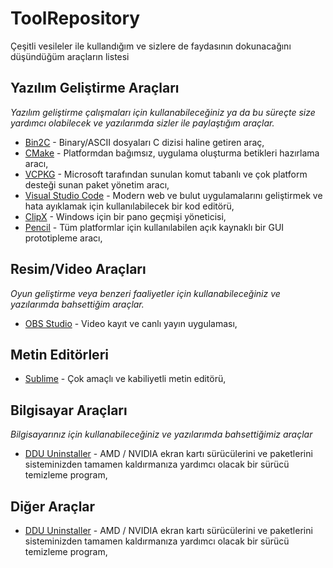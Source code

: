 # ToolRepository
Çeşitli vesileler ile kullandığım ve sizlere de faydasının dokunacağını düşündüğüm araçların listesi

## Yazılım Geliştirme Araçları
*Yazılım geliştirme çalışmaları için kullanabileceğiniz ya da bu süreçte size yardımcı olabilecek ve yazılarımda sizler ile paylaştığım araçlar.*

* [Bin2C](https://www.yazilimperver.com/index.php/2020/05/10/bin2c-araci/) - Binary/ASCII dosyaları C dizisi haline getiren araç,
* [CMake](http://www.yazilimperver.com/index.php/2018/09/13/cmake-devam/?lang=en/) - Platformdan bağımsız, uygulama oluşturma betikleri hazırlama aracı,
* [VCPKG](http://www.yazilimperver.com/index.php/2018/11/29/vcpkg-araci/?lang=en) - Microsoft tarafından sunulan komut tabanlı ve çok platform desteği sunan paket yönetim aracı,
* [Visual Studio Code](http://www.yazilimperver.com/index.php/2018/11/15/visual-studio-code/?lang=en) - Modern web ve bulut uygulamalarını geliştirmek ve hata ayıklamak için kullanılabilecek bir kod editörü,
* [ClipX](http://www.yazilimperver.com/index.php/2017/11/19/clipx/?lang=en) - Windows için bir pano geçmişi yöneticisi,
* [Pencil](http://www.yazilimperver.com/index.php/2019/02/16/pencil-araci/?lang=en) - Tüm platformlar için kullanılabilen açık kaynaklı bir GUI prototipleme aracı,

## Resim/Video Araçları
*Oyun geliştirme veya benzeri faaliyetler için kullanabileceğiniz ve yazılarımda bahsettiğim araçlar.*

* [OBS Studio](http://www.yazilimperver.com/index.php/2019/04/27/obs-studio/) - Video kayıt ve canlı yayın uygulaması,

## Metin Editörleri

* [Sublime](https://www.sublimetext.com) - Çok amaçlı ve kabiliyetli metin editörü,

## Bilgisayar Araçları
*Bilgisayarınız için kullanabileceğiniz ve yazılarımda bahsettiğimiz araçlar*

* [DDU Uninstaller](http://www.yazilimperver.com/index.php/2018/02/24/display-driver-updater/?lang=en) - AMD / NVIDIA ekran kartı sürücülerini ve paketlerini sisteminizden tamamen kaldırmanıza yardımcı olacak bir sürücü temizleme program,

## Diğer Araçlar

* [DDU Uninstaller](http://www.yazilimperver.com/index.php/2018/02/24/display-driver-updater/?lang=en) - AMD / NVIDIA ekran kartı sürücülerini ve paketlerini sisteminizden tamamen kaldırmanıza yardımcı olacak bir sürücü temizleme program,
